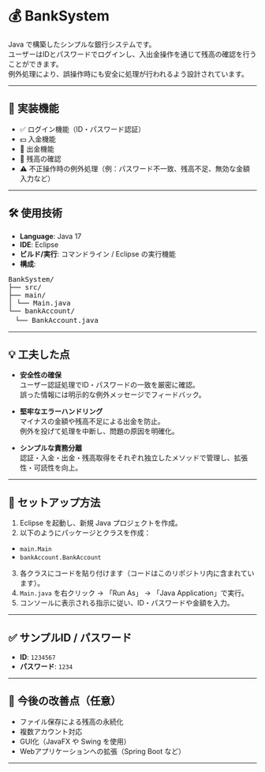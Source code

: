 # 💰 BankSystem

Java で構築したシンプルな銀行システムです。  
ユーザーはIDとパスワードでログインし、入出金操作を通じて残高の確認を行うことができます。  
例外処理により、誤操作時にも安全に処理が行われるよう設計されています。

---

## 🔧 実装機能

- ✅ ログイン機能（ID・パスワード認証）
- 💵 入金機能
- 💸 出金機能
- 🧾 残高の確認
- ⚠️ 不正操作時の例外処理（例：パスワード不一致、残高不足、無効な金額入力など）

---

## 🛠 使用技術

- **Language**: Java 17
- **IDE**: Eclipse
- **ビルド/実行**: コマンドライン / Eclipse の実行機能
- **構成**:
<pre>
BankSystem/
├── src/
├── main/
│ └── Main.java
└── bankAccount/
　└── BankAccount.java
</pre>

---

## 💡 工夫した点

- **安全性の確保**  
ユーザー認証処理でID・パスワードの一致を厳密に確認。  
誤った情報には明示的な例外メッセージでフィードバック。

- **堅牢なエラーハンドリング**  
マイナスの金額や残高不足による出金を防止。  
例外を投げて処理を中断し、問題の原因を明確化。

- **シンプルな責務分離**  
認証・入金・出金・残高取得をそれぞれ独立したメソッドで管理し、拡張性・可読性を向上。

---

## 🚀 セットアップ方法

1. Eclipse を起動し、新規 Java プロジェクトを作成。
2. 以下のようにパッケージとクラスを作成：
  - `main.Main`
  - `bankAccount.BankAccount`
3. 各クラスにコードを貼り付けます（コードはこのリポジトリ内に含まれています）。
4. `Main.java` を右クリック → 「Run As」 → 「Java Application」で実行。
5. コンソールに表示される指示に従い、ID・パスワードや金額を入力。

---

## ✅ サンプルID / パスワード

- **ID**: `1234567`
- **パスワード**: `1234`

---

## 📌 今後の改善点（任意）

- ファイル保存による残高の永続化
- 複数アカウント対応
- GUI化（JavaFX や Swing を使用）
- Webアプリケーションへの拡張（Spring Boot など）

---
